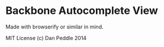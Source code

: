 # Backbone Autocomplete View

Made with browserify or similar in mind.

MIT License (c) Dan Peddle 2014